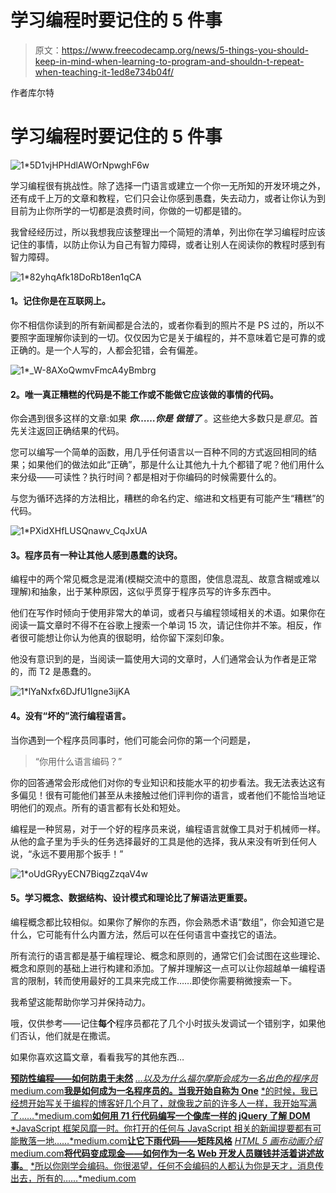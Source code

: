 # 学习编程时要记住的 5 件事

> 原文：<https://www.freecodecamp.org/news/5-things-you-should-keep-in-mind-when-learning-to-program-and-shouldn-t-repeat-when-teaching-it-1ed8e734b04f/>

作者库尔特

# 学习编程时要记住的 5 件事

![1*5D1vjHPHdlAWOrNpwghF6w](img/d8e12f0c69fc45a21a31e92f762592ca.png)

学习编程很有挑战性。除了选择一门语言或建立一个你一无所知的开发环境之外，还有成千上万的文章和教程，它们只会让你感到愚蠢，失去动力，或者让你认为到目前为止你所学的一切都是浪费时间，你做的一切都是错的。

我曾经经历过，所以我想我应该整理出一个简短的清单，列出你在学习编程时应该记住的事情，以防止你认为自己有智力障碍，或者让别人在阅读你的教程时感到有智力障碍。

![1*82yhqAfk18DoRb18en1qCA](img/ecd8da43ed3d8044930f4b4d69137318.png)

#### **1。记住你是在互联网上。**

你不相信你读到的所有新闻都是合法的，或者你看到的照片不是 PS 过的，所以不要照字面理解你读到的一切。仅仅因为它是关于编程的，并不意味着它是可靠的或正确的。是一个人写的，人都会犯错，会有偏差。

![1*_W-8AXoQwmvFmcA4yBmbrg](img/e0e7aa13cebe02f62045f5efbe4b78ca.png)

#### **2。唯一真正糟糕的代码是不能工作或不能做它应该做的事情的代码。**

你会遇到很多这样的文章:如果 ***你……你是*** ***做错了*** 。这些绝大多数只是*意见*。首先关注返回正确结果的代码。

您可以编写一个简单的函数，用几乎任何语言以一百种不同的方式返回相同的结果；如果他们的做法如此“正确”，那是什么让其他九十九个都错了呢？他们用什么来分级——可读性？执行时间？都是相对于你编码的时候需要什么的。

与您为循环选择的方法相比，糟糕的命名约定、缩进和文档更有可能产生“糟糕”的代码。

![1*PXidXHfLUSQnawv_CqJxUA](img/030d8dee40b366da629d04953f0b1863.png)

#### **3。程序员有一种让其他人感到愚蠢的诀窍。**

编程中的两个常见概念是混淆(模糊交流中的意图，使信息混乱、故意含糊或难以理解)和抽象，出于某种原因，这似乎贯穿于程序员写的许多东西中。

他们在写作时倾向于使用非常大的单词，或者只与编程领域相关的术语。如果你在阅读一篇文章时不得不在谷歌上搜索一个单词 15 次，请记住你并不笨。相反，作者很可能想让你认为他真的很聪明，给你留下深刻印象。

他没有意识到的是，当阅读一篇使用大词的文章时，人们通常会认为作者是正常的，而 T2 是愚蠢的。

![1*lYaNxfx6DJfU1Igne3ijKA](img/cd0a368589bea2d319a1503d06653dce.png)

#### **4。没有“坏的”流行编程语言。**

当你遇到一个程序员同事时，他们可能会问你的第一个问题是，

> “你用什么语言编码？”

你的回答通常会形成他们对你的专业知识和技能水平的初步看法。我无法表达这有多偏见！很有可能他们甚至从未接触过他们评判你的语言，或者他们不能恰当地证明他们的观点。所有的语言都有长处和短处。

编程是一种贸易，对于一个好的程序员来说，编程语言就像工具对于机械师一样。从他的盒子里为手头的任务选择最好的工具是他的选择，我从来没有听到任何人说，“永远不要用那个扳手！”

![1*oUdGRyyECN7BiqgZzqaV4w](img/22a5172cc95dde48505681e353cab0f7.png)

#### **5。学习概念、数据结构、设计模式和理论比了解语法更重要。**

编程概念都比较相似。如果你了解你的东西，你会熟悉术语“数组”，你会知道它是什么，它可能有什么内置方法，然后可以在任何语言中查找它的语法。

所有流行的语言都是基于编程理论、概念和原则的，通常它们会试图在这些理论、概念和原则的基础上进行构建和添加。了解并理解这一点可以让你超越单一编程语言的限制，转而使用最好的工具来完成工作……即使你需要稍微搜索一下。

我希望这能帮助你学习并保持动力。

哦，仅供参考——记住**每个**程序员都花了几个小时拔头发调试一个错别字，如果他们否认，他们就是在撒谎。

如果你喜欢这篇文章，看看我写的其他东西…

[**预防性编程——如何防患于未然**](https://medium.com/p/9df82cf215c5)
[*…以及为什么福尔摩斯会成为一名出色的程序员*medium.com](https://medium.com/p/9df82cf215c5)[**我是如何成为一名程序员的。当我开始自称为 One**](https://medium.com/p/54a0533c4335)
[*的时候，我已经想开始写关于编程的博客好几个月了，就像我之前的许多人一样，我开始写满了……*medium.com](https://medium.com/p/54a0533c4335)[**如何用 71 行代码编写一个像库一样的 jQuery 了解 DOM**](https://medium.com/p/e9fb99dbc8d2)
[*JavaScript 框架风靡一时。你打开的任何与 JavaScript 相关的新闻提要都有可能散落一地……*medium.com](https://medium.com/p/e9fb99dbc8d2)[**让它下雨代码——矩阵风格**](https://medium.com/p/ec6e1386084e)
[*HTML 5 画布动画介绍*medium.com](https://medium.com/p/ec6e1386084e)[**将代码变成现金——如何作为一名 Web 开发人员赚钱并活着讲述故事。**](https://medium.com/p/f5eedc557b3e)
[*所以你刚学会编码。你很渴望，任何不会编码的人都认为你是天才，消息传出去，所有的……*medium.com](https://medium.com/p/f5eedc557b3e)